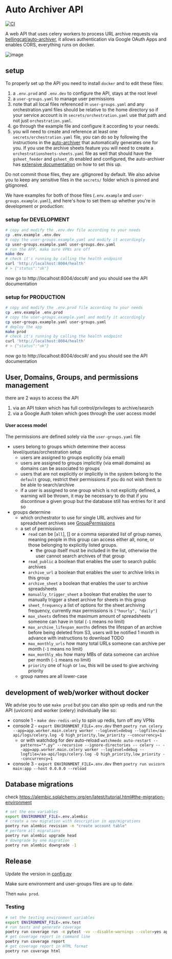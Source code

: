 # Auto Archiver API

[![CI](https://github.com/bellingcat/auto-archiver-api/workflows/CI/badge.svg)](https://github.com/bellingcat/auto-archiver-api/actions/workflows/ci.yaml)

A web API that uses celery workers to process URL archive requests via [bellingcat/auto-archiver](https://github.com/bellingcat/auto-archiver), it allows authentication via Google OAuth Apps and enables CORS, everything runs on docker.

![image](https://github.com/user-attachments/assets/905d697d-b83e-437b-87d1-cc86d3c8d8bf)

## setup
To properly set up the API you need to install `docker` and to edit these files:
1. a `.env.prod` and `.env.dev` to configure the API, stays at the root level
2. a `user-groups.yaml` to manage user permissions
  1. note that all local files referenced in `user-groups.yaml` and any orchestration.yaml files should be relative to the home directory so if your service account is in `secrets/orchestration.yaml` use that path and not just `orchestration.yaml`.
  2. go through the example file and configure it according to your needs.
3. you will need to create and reference at least one `secrets/orchestration.yaml` file, you can do so by following the instructions in the [auto-archiver](https://github.com/bellingcat/auto-archiver#installation) that automatically generates one for you. If you use the archive sheets feature you will need to create a `orchestrationsheets-sheets.yaml` file as well that should have the `gsheet_feeder` and `gsheet_db` enabled and configured, the auto-archiver has [extensive documentation](https://auto-archiver.readthedocs.io/en/latest/) on how to set this up.

Do not commit those files, they are .gitignored by default. 
We also advise you to keep any sensitive files in the `secrets/` folder which is pinned and gitignored.


We have examples for both of those files (`.env.example` and `user-groups.example.yaml`), and here's how to set them up whether you're in development or production:

### setup for DEVELOPMENT
```bash
# copy and modify the .env.dev file according to your needs
cp .env.example .env.dev
# copy the user-groups.example.yaml and modify it accordingly
cp user-groups.example.yaml user-groups.dev.yaml
# run the APP, make sure VPNs are off
make dev
# check it's running by calling the health endpoint
curl 'http://localhost:8004/health'
# > {"status":"ok"}
```
now go to http://localhost:8004/docs#/ and you should see the API documentation

### setup for PRODUCTION
```bash
# copy and modify the .env.prod file according to your needs
cp .env.example .env.prod
# copy the user-groups.example.yaml and modify it accordingly
cp user-groups.example.yaml user-groups.yaml
# deploy the app
make prod
# check it's running by calling the health endpoint
curl 'http://localhost:8004/health'
# > {"status":"ok"}
```
now go to http://localhost:8004/docs#/ and you should see the API documentation

## User, Domains, Groups, and permissions management
there are 2 ways to access the API
1. via an API token which has full control/privileges to archive/search
2. via a Google Auth token which goes through the user access model

#### User access model
The permissions are defined solely via the `user-groups.yaml` file
- users belong to groups which determine their access level/quotas/orchestration setup
  - users are assigned to groups explicitly (via email)
  - users are assigned to groups implicitly (via email domains) as domains can be associated to groups
  - users that are not explicitly or implicitly in the system belong to the `default` group, restrict their permissions if you do not wish them to be able to search/archive
  - if a user is assigned to one group which is not explicitly defined, a warning will be thrown, it may be necessary to do that if you discontinue a given group but the database still has entries for it and so
- groups determine
  - which orchestrator to use for single URL archives and for spreadsheet archives see [GroupPermissions](app/shared/user_groups.py)
  - a set of permissions
    - `read` can be [`all`], [] or a comma separated list of group names, meaning people in this group can access either all, none, or those belonging to explicitly listed groups.
      - the group itself must be included in the list, otherwise the user cannot search archives of that group
    - `read_public` a boolean that enables the user to search public archives
    - `archive_url` a boolean that enables the user to archive links in this group
    - `archive_sheet` a boolean that enables the user to archive spreadsheets
    - `manually_trigger_sheet` a boolean that enables the user to manually trigger a sheet archive for sheets in this group
    - `sheet_frequency` a list of options for the sheet archiving frequency, currently max permissions is `["hourly", "daily"]`
    - `max_sheets` defines the maximum amount of spreadsheets someone can have in total (`-1` means no limit)
    - `max_archive_lifespan_months` defines the lifespan of an archive before being deleted from S3, users will be notified 1 month in advance with instructions to download TODO
    - `max_monthly_urls` how many total URLs someone can archive per month (`-1` means no limit)
    - `max_monthly_mbs` how many MBs of data someone can archive per month (`-1` means no limit)
    - `priority` one of `high` or `low`, this will be used to give archiving priority
  - group names are all lower-case


## development of web/worker without docker

<!-- * `pipenv install --editable ../../auto-archiver` -->
We advise you to use `make prod` but you can also spin up redis and run the API (uvicorn) and worker (celery) individually like so:
* console 1 - `make dev-redis-only` to spin up redis, turn off any VPNs
* console 2 - `export ENVIRONMENT_FILE=.env.dev` then `poetry run celery --app=app.worker.main.celery worker --loglevel=debug --logfile=/aa-api/logs/celery.log -Q high_priority,low_priority --concurrency=1`
  * or with watchdog for dev auto-reload `watchmedo auto-restart --patterns="*.py" --recursive --ignore-directories -- celery -- --app=app.worker.main.celery worker --loglevel=debug --logfile=/aa-api/logs/celery.log -Q high_priority,low_priority --concurrency=1`
* console 3 - `export ENVIRONMENT_FILE=.env.dev` then `poetry run uvicorn main:app --host 0.0.0.0 --reload`


## Database migrations
check https://alembic.sqlalchemy.org/en/latest/tutorial.html#the-migration-environment
```bash
# set the env variables
export ENVIRONMENT_FILE=.env.alembic
# create a new migration with description in app/migrations
poetry run alembic revision -m "create account table"
# perform all migrations
poetry run alembic upgrade head
# downgrade by one migration
poetry run alembic downgrade -1
```

## Release
Update the version in [config.py](app/web/config.py)

Make sure environment and user-groups files are up to date.

Then `make prod`.


### Testing
```bash
# set the testing environment variables
export ENVIRONMENT_FILE=.env.test
# run tests and generate coverage
poetry run coverage run -m pytest -vv --disable-warnings --color=yes app/tests/
# get coverage report in command line
poetry run coverage report
# get coverage report in HTML format
poetry run coverage html
```
